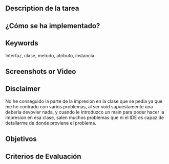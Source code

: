 ## Description de la tarea

<!-- Descripción sobre lo que se pide en la tarea -->

## ¿Cómo se ha implementado?

<!-- Estructura de clases, patrones: MVVM, etc.  -->

## Keywords

Interfaz, clase, metodo, atributo, instancia.
## Screenshots or Video



## Disclaimer
No he conseguido la parte de la impresion en la clase que se pedia ya que me he contrado con varios problemas,
al ser void supuestamente una deberia devovler nada, y cuando le introduzco un main para poder hacer la impresion en esa clase, salen muchos problemas que ni el IDE es capaz de detallarme de donde proviene el problema.

## Objetivos

<!-- Lo actualiza el profesor.. 
Buscar en el README el Resultado de Aprendizaje con el que se está trabajando -->

## Criterios de Evaluación

<!-- 
    Lo actualiza el profesor.
    Buscar en el README los criterios de Evaluación con los que se están trabajando.
    Marca con una [X] los conseguidos. Ejemplo:
    [ ] Criterio Evaluación 1.
    [ ] Criterio Evaluación 2.
    [X] Criterio Evaluación 3.
-->